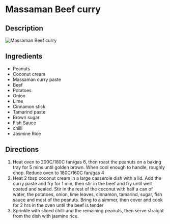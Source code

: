 # Massaman Beef curry

## Description
![Massaman Beef curry](https://www.themealdb.com/images/media/meals/tvttqv1504640475.jpg "Massaman Beef curry")

## Ingredients
- Peanuts
- Coconut cream
- Massaman curry paste
- Beef
- Potatoes
- Onion
- Lime
- Cinnamon stick
- Tamarind paste
- Brown sugar
- Fish Sauce
- chilli
- Jasmine Rice

## Directions
1. Heat oven to 200C/180C fan/gas 6, then roast the peanuts on a baking tray for 5 mins until golden brown. When cool enough to handle, roughly chop. Reduce oven to 180C/160C fan/gas 4
2. Heat 2 tbsp coconut cream in a large casserole dish with a lid. Add the curry paste and fry for 1 min, then stir in the beef and fry until well coated and sealed. Stir in the rest of the coconut with half a can of water, the potatoes, onion, lime leaves, cinnamon, tamarind, sugar, fish sauce and most of the peanuts. Bring to a simmer, then cover and cook for 2 hrs in the oven until the beef is tender
3. Sprinkle with sliced chilli and the remaining peanuts, then serve straight from the dish with jasmine rice.
